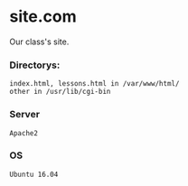 # site.com
 Our class's site.


### Directorys:
    index.html, lessons.html in /var/www/html/
    other in /usr/lib/cgi-bin
### Server
    Apache2
### OS
    Ubuntu 16.04
